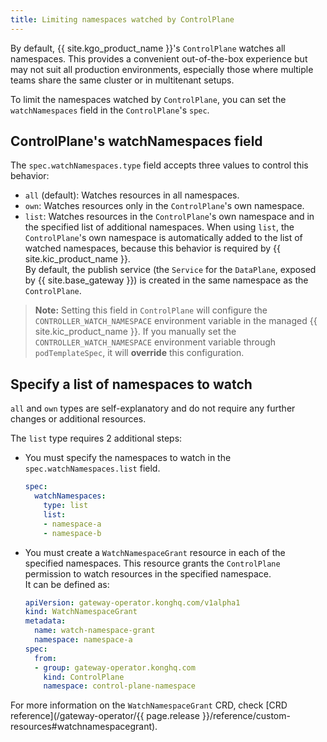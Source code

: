 ```yaml
---
title: Limiting namespaces watched by ControlPlane
---
```


By default, {{ site.kgo_product_name }}'s `ControlPlane` watches all namespaces.
This provides a convenient out-of-the-box experience but may not suit all production environments, especially those where multiple teams share the same cluster or in multitenant setups.

To limit the namespaces watched by `ControlPlane`, you can set the `watchNamespaces` field in the `ControlPlane`'s `spec`.

## ControlPlane's watchNamespaces field

The `spec.watchNamespaces.type` field accepts three values to control this behavior:

- `all` (default): Watches resources in all namespaces.
- `own`: Watches resources only in the `ControlPlane`'s own namespace.
- `list`: Watches resources in the `ControlPlane`'s own namespace and in the specified list of additional namespaces.
  When using `list`, the `ControlPlane`'s own namespace is automatically added to the list of watched namespaces, because this behavior is required by {{ site.kic_product_name }}.  
  By default, the publish service (the `Service` for the `DataPlane`, exposed by {{ site.base_gateway }}) is created in the same namespace as the `ControlPlane`.

> **Note:** Setting this field in `ControlPlane` will configure the `CONTROLLER_WATCH_NAMESPACE` environment variable in the managed {{ site.kic_product_name }}.
> If you manually set the `CONTROLLER_WATCH_NAMESPACE` environment variable through `podTemplateSpec`, it will **override** this configuration.

## Specify a list of namespaces to watch

`all` and `own` types are self-explanatory and do not require any further changes
or additional resources.

The `list` type requires 2 additional steps:

- You must specify the namespaces to watch in the `spec.watchNamespaces.list` field.


    ```yaml
    spec:
      watchNamespaces:
        type: list
        list:
        - namespace-a
        - namespace-b
    ```

- You must create a `WatchNamespaceGrant` resource in each of the specified namespaces.
  This resource grants the `ControlPlane` permission to watch resources in the specified namespace.  
  It can be defined as:

    ```yaml
    apiVersion: gateway-operator.konghq.com/v1alpha1
    kind: WatchNamespaceGrant
    metadata:
      name: watch-namespace-grant
      namespace: namespace-a
    spec:
      from:
      - group: gateway-operator.konghq.com
        kind: ControlPlane
        namespace: control-plane-namespace
    ```

For more information on the `WatchNamespaceGrant` CRD, check [CRD reference](/gateway-operator/{{ page.release }}/reference/custom-resources#watchnamespacegrant).
